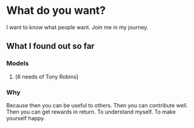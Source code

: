 # What do you want?
I want to know what people want. Join me in my journey.

## What I found out so far
### Models
1. [6 needs of Tony Robins]


### Why
Because then you can be useful to others. Then you can contribute well. Then you can get rewards in return. To understand myself. To make yourself happy.
